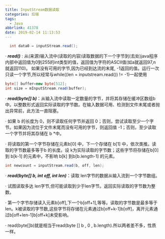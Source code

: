 ```yaml
---
title: InputStream数据读取
categories: 后端
tags:
  - Java
abbrlink: 41378
date: 2019-02-14 11:13:53
---
```


```java
  int data0 = inputStream.read();
```

· ***read()*** : 从(来源)输入流中(读取的内容)读取数据的下一个字节到(去处)java程序内部中返回值为0到255的int类型的值，返回值为字符的ASCII值(如a就返回97,n就返回110)。  如果没有可用的字节,因为已经到达流的末尾, -1返回的值。运行一次只读一个字节,所以经常与while((len = inputstream.read()) != -1)一起使用



```java
byte[] buffer=new byte[512];
int size = mInputStream.read(buffer);
```

· ***read(byte[] b)***：从输入流中读取一定数量的字节，并将其存储在缓冲区数组b 中。以整数形式返回实际读取的字节数。在输入数据可用、检测到文件末尾或者抛出异常前，此方法一直阻塞。

· 如果 b 的长度为 0，则不读取任何字节并返回 0；否则，尝试读取至少一个字节。如果因为流位于文件末尾而没有可用的字节，则返回值 -1；否则，至少读取一个字节并将其存储在 b *中。

· 将读取的第一个字节存储在元素b[0] 中，下一个存储在 b[1] 中，依次类推。读取的字节数最多等于b 的长度。设 k为实际读取的字节数；这些字节将存储在b[0] 到 b[k-1] 的元素中，不影响 b[k] 到b[b.length-1] 的元素。





```java
int newcount = inputStream.read(b, off, len);
```

· ***read(byte[] b, int off, int len)***：读取 len字节的数据从输入流到一个字节数组。

· 试图读取多达 len字节,但可能读取到少于len字节。返回实际读取的字节数为整数。

· 第一个字节存储读入元素b[off],下一个b[off+1],等等。读取的字节数是最多等于len。k被读取的字节数,这些字节将存储在元素通过b[off+k-1]b[off]，离开元素通过b[off+len-1]b[off+k]未受影响。

· read(byte[]b)就是相当于read(byte [] b , 0 , b.length).所以两者差不多，性质一样。
